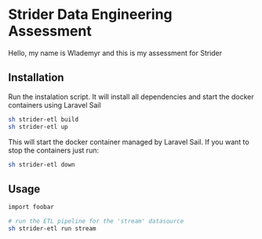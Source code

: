 # Strider Data Engineering Assessment

Hello, my name is Wlademyr and this is my assessment for Strider

## Installation

Run the instalation script. It will install all dependencies and start the docker containers using Laravel Sail

```bash
sh strider-etl build
sh strider-etl up
```
This will start the docker container managed by Laravel Sail.
If you want to stop the containers just run:
```bash
sh strider-etl down
```

## Usage

```bash
import foobar

# run the ETL pipeline for the 'stream' datasource
sh strider-etl run stream
```
